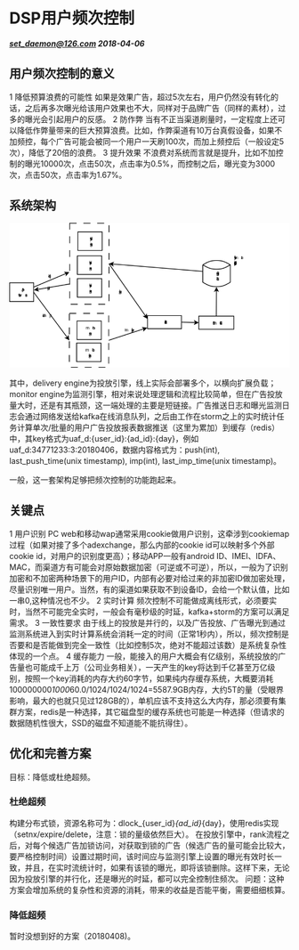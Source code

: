 # DSP用户频次控制
***set_daemon@126.com  2018-04-06***

## 用户频次控制的意义
1 降低预算浪费的可能性
  如果是效果广告，超过5次左右，用户仍然没有转化的话，之后再多次曝光给该用户效果也不大，同样对于品牌广告（同样的素材），过多的曝光会引起用户的反感。
2 防作弊
  当有不正当渠道刷量时，一定程度上还可以降低作弊量带来的巨大预算浪费。比如，作弊渠道有10万台真假设备，如果不加频控，每个广告可能会被同一个用户一天刷100次，而加上频控后（一般设定5次），降低了20倍的浪费。
3 提升效果
  不浪费对系统而言就是提升，比如不加控制的曝光10000次，点击50次，点击率为0.5%，而控制之后，曝光变为3000次，点击50次，点击率为1.67%。

## 系统架构
![图片](./attachments/user_ad_frequency_control_framework.png)

其中，delivery engine为投放引擎，线上实际会部署多个，以横向扩展负载；monitor engine为监测引擎，相对来说处理逻辑和流程比较简单，但在广告投放量大时，还是有其瓶颈，这一端处理的主要是短链接。广告推送日志和曝光监测日志会通过网络发送给kafka在线消息队列，之后由工作在storm之上的实时统计任务计算单次/批量的用户广告投放报表数据推送（这里为累加）到缓存（redis）中，其key格式为uaf_d:{user_id}:{ad_id}:{day}，例如uaf_d:34771233:3:20180406，数据内容格式为：push(int), last_push_time(unix timestamp), imp(int), last_imp_time(unix timestamp)。

一般，这一套架构足够把频次控制的功能跑起来。

## 关键点
1 用户识别
  PC web和移动wap通常采用cookie做用户识别，这牵涉到cookiemap过程（如果对接了多个adexchange，那么内部的cookie id可以映射多个外部cookie id，对用户的识别度更高）；移动APP一般有android ID、IMEI、IDFA、MAC，而渠道方有可能会对原始数据加密（可逆或不可逆），所以，一般为了识别加密和不加密两种场景下的用户ID，内部有必要对给过来的非加密ID做加密处理，尽量识别唯一用户。当然，有的渠道如果获取不到设备ID，会给一个默认值，比如一串0,这种情况也不少。
2 实时计算
  频次控制不可能做成离线形式，必须要实时，当然不可能完全实时，一般会有毫秒级的时延，kafka+storm的方案可以满足需求。
3 一致性要求
  由于线上的投放是并行的，以及广告投放、广告曝光到通过监测系统进入到实时计算系统会消耗一定的时间（正常1秒内），所以，频次控制是否要和是否能做到完全一致性（比如控制5次，绝对不能超过该数）是系统复杂性体现的一个点。
4 缓存能力
  一般，能接入的用户大概会有亿级别，系统投放的广告量也可能成千上万（公司业务相关），一天产生的key将达到千亿甚至万亿级别，按照一个key消耗的内存大约60字节，如果纯内存缓存系统，大概要消耗100000000*1000*60.0/1024/1024/1024=5587.9GB内存，大约5T的量（受眼界影响，最大的也就只见过128GB的），单机应该不支持这么大内存，那必须要有集群方案，redis是一种选择，其它磁盘型的缓存系统也可能是一种选择（但请求的数据随机性很大，SSD的磁盘不知道能不能抗得住）。

## 优化和完善方案
  目标：降低或杜绝超频。
### 杜绝超频
  构建分布式锁，资源名称可为：dlock_{user_id}_{ad_id}_{day}，使用redis实现（setnx/expire/delete，注意：锁的量级依然巨大）。
  在投放引擎中，rank流程之后，对每个候选广告加锁访问，对获取到锁的广告（候选广告的量可能会比较大，要严格控制时间）设置过期时间，该时间应与监测引擎上设置的曝光有效时长一致，并且，在实时流统计时，如果有该锁的曝光，即将该锁删除。这样下来，无论因为投放引擎的并行化，还是曝光的时延，都可以完全控制住频次。
  问题：这种方案会增加系统的复杂性和资源的消耗，带来的收益是否能平衡，需要细细核算。
### 降低超频
  暂时没想到好的方案（20180408)。 
